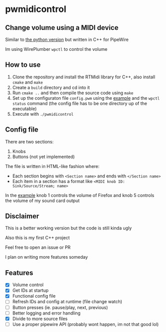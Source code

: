 # pwmidicontrol

## Change volume using a MIDI device

Similar to [the python version](https://github.com/CZnavody19/Python-Midi-Translator) but written in C++ for PipeWire

Im using WirePlumber `wpctl` to control the volume

## How to use

1. Clone the repository and install the RTMidi library for C++, also install `cmake` and `make`
2. Create a `build` directory and cd into it
3. Run `cmake ..` and then compile the source code using `make`
4. Set up the configuraton file `config.pwm` using the [example](config.pwm) and the `wpctl status` command (the config file has to be one directory up of the executable)
5. Execute with `./pwmidicontrol`

## Config file

There are two sections:
1. Knobs
2. Buttons (not yet implemented)

The file is written in HTML-like fashion where:
- Each section begins with `<Section name>` and ends with `</Section name>`
- Each item in a section has a format like `<MIDI knob ID: Sink/Source/Stream; name>`

In the [example](config.pwm) knob 1 controls the volume of Firefox and knob 5 controls the volume of my sound card output

## Disclaimer

This is a better working version but the code is still kinda ugly

Also this is my first C++ project

Feel free to open an issue or PR

I plan on writing more features someday

## Features
- [x] Volume control
- [x] Get IDs at startup
- [x] Functional config file
- [ ] Refresh IDs and config at runtime (file change watch)
- [ ] Button presses (ie. pause/play, next, previous)
- [ ] Better logging and error handling
- [x] Divide to more source files
- [ ] Use a proper pipewire API (probably wont happen, im not that good lol)
